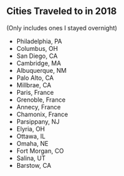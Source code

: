 ## Cities Traveled to in 2018

(Only includes ones I stayed overnight)

* Philadelphia, PA
* Columbus, OH
* San Diego, CA
* Cambridge, MA
* Albuquerque, NM
* Palo Alto, CA
* Millbrae, CA
* Paris, France
* Grenoble, France
* Annecy, France
* Chamonix, France
* Parsippany, NJ
* Elyria, OH
* Ottawa, IL
* Omaha, NE
* Fort Morgan, CO
* Salina, UT
* Barstow, CA
